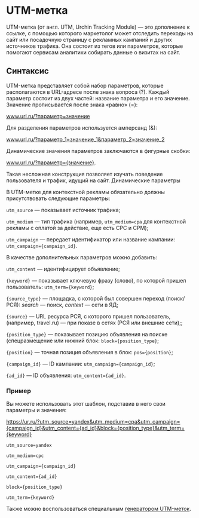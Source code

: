 # UTM-метка

UTM-метка (от англ. UTM, Urchin Tracking Module) — это дополнение к ссылке, с помощью 
которого маркетолог может отследить переходы на сайт или посадочную страницу с рекламных 
кампаний и других источников трафика. Она состоит из тегов или параметров, которые 
помогают сервисам аналитики собирать данные о визитах на сайт. 

## Синтаксис

UTM-метка представляет собой набор параметров, которые располагаются в URL-адресе 
после знака вопроса (?). Каждый параметр состоит из двух частей: название параметра 
и его значение. Значение прописывается после знака «равно» (=):

www.url.ru/?параметр=значение

Для разделения параметров используется амперсанд (&):

www.url.ru/?параметр_1=значение_1&параметр_2=значение_2

Динамические значения параметров заключаются в фигурные скобки:

www.url.ru/?параметр={значение}.

Такая несложная конструкция позволяет изучать поведение пользователя и трафик, идущий на сайт.
Динамические параметры

В UTM-метке для контекстной рекламы обязательно должны присутствовать следующие параметры:

`utm_source` — показывает источник трафика;

`utm_medium` — тип трафика (например, `utm_medium=cpa` для контекстной рекламы с оплатой за действие, еще есть CPC и СPM);

`utm_campaign` — передает идентификатор или название кампании: `utm_campaign={campaign_id}`.

В качестве дополнительных параметров можно добавить:

`utm_content` — идентифицирует объявление;

`{keyword}` — показывает ключевую фразу (слово), по которой пришел пользователь: `utm_term={keyword}`;

`{source_type}` — площадка, с которой был совершен переход (поиск/РСЯ): *search* — поиск, *context* — сети в ЯД;

`{source}` — URL ресурса РСЯ, с которого пришел пользователь, (например, travel.ru) — при показе в сетях (РСЯ или внешние сети);;

`{position_type}` — показывает позицию объявления на поиске (спецразмещение или нижний блок: `block={position_type}`;

`{position}` — точная позиция объявления в блок: `pos={position}`;

`{campaign_id}` — ID кампании: `utm_campaign={campaign_id}`;

`{ad_id}` — ID объявления: `utm_content={ad_id}`.


### Пример

Вы можете использовать этот шаблон, подставив в него свои параметры и значения:

https://ur.ru/?utm_source=yandex&utm_medium=cpa&utm_campaign={campaign_id}&utm_content={ad_id}&block={position_type}&utm_term={keyword}

```
utm_source=yandex

utm_medium=cpc

utm_campaign={campaign_id}

utm_content={ad_id}

block={position_type}

utm_term={keyword}
```

Также можно воспользоваться специальным [генератором UTM-меток](https://tools.yaroshenko.by/utm.php).
